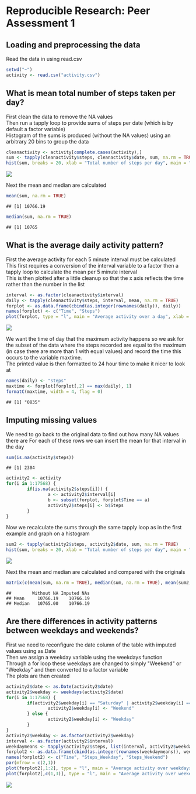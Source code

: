 # Reproducible Research: Peer Assessment 1

## Loading and preprocessing the data
Read the data in using read.csv

```r
setwd("~")
activity <- read.csv("activity.csv")
```

## What is mean total number of steps taken per day?

First clean the data to remove the NA values  
Then run a tapply loop to provide sums of steps per date (which is by default a factor variable)  
Histogram of the sums is produced (without the NA values) using an arbitrary 20 bins to group the data


```r
cleanactivity <- activity[complete.cases(activity),]
sum <- tapply(cleanactivity$steps, cleanactivity$date, sum, na.rm = TRUE)
hist(sum, breaks = 20, xlab = "Total number of steps per day", main = "Histogram of total daily steps")
```

![](PA1_template_files/figure-html/sum-1.png) 

Next the mean and median are calculated

```r
mean(sum, na.rm = TRUE)
```

```
## [1] 10766.19
```

```r
median(sum, na.rm = TRUE)
```

```
## [1] 10765
```

## What is the average daily activity pattern?
First the average activity for each 5 minute interval must be calculated  
This first requires a conversion of the interval variable to a factor then a tapply loop to calculate the mean per 5 minute interval  
This is then plotted after a little cleanup so that the x axis reflects the time rather than the number in the list

```r
interval <- as.factor(cleanactivity$interval)
daily <- tapply(cleanactivity$steps, interval, mean, na.rm = TRUE)
forplot <- as.data.frame(cbind(as.integer(rownames(daily)), daily))
names(forplot) <- c("Time", "Steps")
plot(forplot, type = "l", main = "Average activity over a day", xlab = "Time (24 hr clock)", ylab = "Average number of steps")
```

![](PA1_template_files/figure-html/daily-1.png) 

We want the time of day that the maximum activity happens so we ask for the subset of the data where the steps recorded are equal to the maximum (in case there are more than 1 with equal values) and record the time this occurs to the variable maxtime.  
The printed value is then formatted to 24 hour time to make it nicer to look at

```r
names(daily) <- "steps"
maxtime <- forplot[forplot[,2] == max(daily), 1]
formatC(maxtime, width = 4, flag = 0)
```

```
## [1] "0835"
```

## Imputing missing values

We need to go back to the original data to find out how many NA values there are
For each of these rows we can insert the mean for that interval in the day

```r
sum(is.na(activity$steps))
```

```
## [1] 2304
```

```r
activity2 <- activity
for(i in 1:17568) {
        if(is.na(activity2$steps[i])) {
                a <- activity2$interval[i]
                b <- subset(forplot, forplot$Time == a)
                activity2$steps[i] <- b$Steps
        }
}
```
Now we recalculate the sums through the same tapply loop as in the first example and graph on a histogram

```r
sum2 <- tapply(activity2$steps, activity2$date, sum, na.rm = TRUE)
hist(sum, breaks = 20, xlab = "Total number of steps per day", main = "Histogram of total daily steps")
```

![](PA1_template_files/figure-html/sum2-1.png) 

Next the mean and median are calculated and compared with the originals

```r
matrix(c(mean(sum, na.rm = TRUE), median(sum, na.rm = TRUE), mean(sum2, na.rm = TRUE), median(sum2, na.rm = TRUE)), nrow = 2, ncol = 2, dimnames = list(c("Mean", "Median"), c("Without NA", "Imputed NAs")))
```

```
##        Without NA Imputed NAs
## Mean     10766.19    10766.19
## Median   10765.00    10766.19
```

## Are there differences in activity patterns between weekdays and weekends?

First we need to reconfigure the date column of the table with imputed values using as.Date  
Then we assign a weekday variable using the weekdays function  
Through a for loop these weekdays are changed to simply "Weekend" or "Weekday" and then converted to a factor variable  
The plots are then created


```r
activity2$date <- as.Date(activity2$date)
activity2$weekday <- weekdays(activity2$date)
for(i in 1:17568) {
        if(activity2$weekday[i] == "Saturday" | activity2$weekday[i] == "Sunday") {
                activity2$weekday[i] <- "Weekend"
        } else {
                activity2$weekday[i] <- "Weekday"
        }
}
activity2$weekday <- as.factor(activity2$weekday)
interval <- as.factor(activity2$interval)
weekdaymeans <- tapply(activity2$steps, list(interval, activity2$weekday), mean, na.rm = TRUE)
forplot2 <- as.data.frame(cbind(as.integer(rownames(weekdaymeans)), weekdaymeans))
names(forplot2) <- c("Time", "Steps_Weekday", "Steps_Weekend")
par(mfrow = c(2,1))
plot(forplot2[,1:2], type = "l", main = "Average activity over weekdays", xlab = "Time (24 hr clock)", ylab = "Average number of steps")
plot(forplot2[,c(1,3)], type = "l", main = "Average activity over weekends", xlab = "Time (24 hr clock)", ylab = "Average number of steps")
```

![](PA1_template_files/figure-html/Weekday-1.png) 

